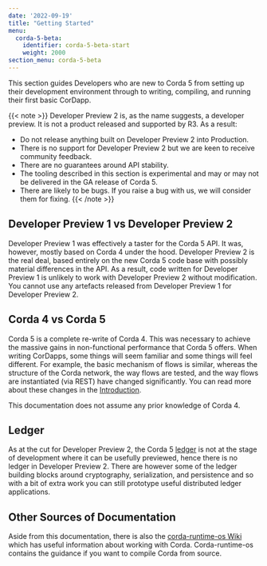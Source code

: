 ```yaml
---
date: '2022-09-19'
title: "Getting Started"
menu:
  corda-5-beta:
    identifier: corda-5-beta-start
    weight: 2000
section_menu: corda-5-beta
---
```

This section guides Developers who are new to Corda 5 from setting up their development environment through to writing, compiling, and running their first basic CorDapp.

{{< note >}}
Developer Preview 2 is, as the name suggests, a developer preview. It is not a product released and supported by R3. As a result:
* Do not release anything built on Developer Preview 2 into Production.
* There is no support for Developer Preview 2 but we are keen to receive community feedback.
* There are no guarantees around API stability.
* The tooling described in this section is experimental and may or may not be delivered in the GA release of Corda 5.
* There are likely to be bugs. If you raise a bug with us, we will consider them for fixing.
{{< /note >}}

## Developer Preview 1 vs Developer Preview 2

Developer Preview 1 was effectively a taster for the Corda 5 API. It was, however, mostly based on Corda 4 under the hood. Developer Preview 2 is the real deal, based entirely on the new Corda 5 code base with possibly material differences in the API. As a result, code written for Developer Preview 1 is unlikely to work with Developer Preview 2 without modification. You cannot use any artefacts released from Developer Preview 1 for Developer Preview 2.  

## Corda 4 vs Corda 5

Corda 5 is a complete re-write of Corda 4. This was necessary to achieve the massive gains in non-functional performance that Corda 5 offers. When writing CorDapps, some things will seem familiar and some things will feel different. For example, the basic mechanism of flows is similar, whereas the structure of the Corda network, the way flows are tested, and the way flows are instantiated (via REST) have changed significantly. You can read more about these changes in the [Introduction](../introduction/introduction.html).

This documentation does not assume any prior knowledge of Corda 4.

## Ledger

As at the cut for Developer Preview 2, the Corda 5 [ledger](../introduction/key-concepts.html#ledger-layer) is not at the stage of development where it can be usefully previewed, hence there is no ledger in Developer Preview 2.
There are however some of the ledger building blocks around cryptography, serialization, and persistence and so with a bit of extra work you can still prototype useful distributed ledger applications.

## Other Sources of Documentation

Aside from this documentation, there is also the [corda-runtime-os Wiki](https://github.com/corda/corda-runtime-os/wiki) which has useful information about working with Corda.
Corda-runtime-os contains the guidance if you want to compile Corda from source.
